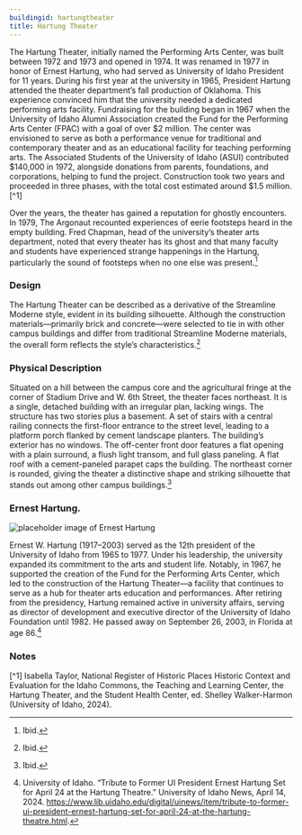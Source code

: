 ```yaml
---
buildingid: hartungtheater
title: Hartung Theater
---
```


The Hartung Theater, initially named the Performing Arts Center, was built between 1972 and 1973 and opened in 1974. It was renamed in 1977 in honor of Ernest Hartung, who had served as University of Idaho President for 11 years. During his first year at the university in 1965, President Hartung attended the theater department’s fall production of Oklahoma. This experience convinced him that the university needed a dedicated performing arts facility. Fundraising for the building began in 1967 when the University of Idaho Alumni Association created the Fund for the Performing Arts Center (FPAC) with a goal of over $2 million. The center was envisioned to serve as both a performance venue for traditional and contemporary theater and as an educational facility for teaching performing arts. The Associated Students of the University of Idaho (ASUI) contributed $140,000 in 1972, alongside donations from parents, foundations, and corporations, helping to fund the project. Construction took two years and proceeded in three phases, with the total cost estimated around $1.5 million.[^1]

Over the years, the theater has gained a reputation for ghostly encounters. In 1979, The Argonaut recounted experiences of eerie footsteps heard in the empty building. Fred Chapman, head of the university’s theater arts department, noted that every theater has its ghost and that many faculty and students have experienced strange happenings in the Hartung, particularly the sound of footsteps when no one else was present.[^2]  

### Design
The Hartung Theater can be described as a derivative of the Streamline Moderne style, evident in its building silhouette. Although the construction materials—primarily brick and concrete—were selected to tie in with other campus buildings and differ from traditional Streamline Moderne materials, the overall form reflects the style’s characteristics.[^3]  

### Physical Description
Situated on a hill between the campus core and the agricultural fringe at the corner of Stadium Drive and W. 6th Street, the theater faces northeast. It is a single, detached building with an irregular plan, lacking wings. The structure has two stories plus a basement. A set of stairs with a central railing connects the first-floor entrance to the street level, leading to a platform porch flanked by cement landscape planters. The building’s exterior has no windows. The off-center front door features a flat opening with a plain surround, a flush light transom, and full glass paneling. A flat roof with a cement-paneled parapet caps the building. The northeast corner is rounded, giving the theater a distinctive shape and striking silhouette that stands out among other campus buildings.[^4]

### Ernest Hartung. 
![placeholder image of Ernest Hartung](https://objects.lib.uidaho.edu/pg2/pg21332.jpg)   

Ernest W. Hartung (1917–2003) served as the 12th president of the University of Idaho from 1965 to 1977. Under his leadership, the university expanded its commitment to the arts and student life. Notably, in 1967, he supported the creation of the Fund for the Performing Arts Center, which led to the construction of the Hartung Theater—a facility that continues to serve as a hub for theater arts education and performances. After retiring from the presidency, Hartung remained active in university affairs, serving as director of development and executive director of the University of Idaho Foundation until 1982. He passed away on September 26, 2003, in Florida at age 86.[^5]

### Notes
[^1] Isabella Taylor, National Register of Historic Places Historic Context and Evaluation for the Idaho Commons, the Teaching and Learning Center, the Hartung Theater, and the Student Health Center, ed. Shelley Walker-Harmon (University of Idaho, 2024).  
[^2]: Ibid.  
[^3]: Ibid.   
[^4]: Ibid.  
[^5]: University of Idaho. “Tribute to Former UI President Ernest Hartung Set for April 24 at the Hartung Theatre.” University of Idaho News, April 14, 2024. https://www.lib.uidaho.edu/digital/uinews/item/tribute-to-former-ui-president-ernest-hartung-set-for-april-24-at-the-hartung-theatre.html.